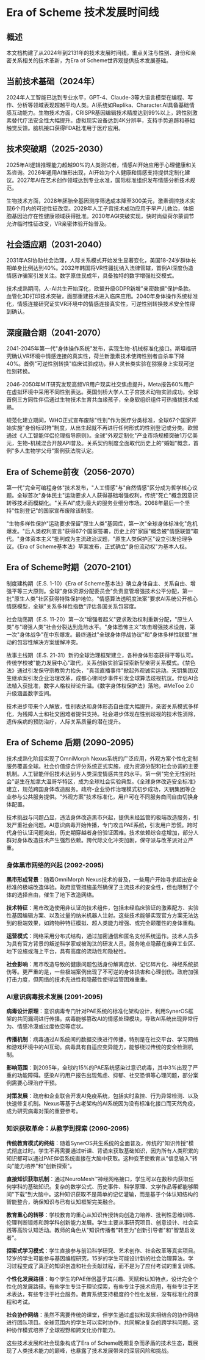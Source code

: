 # Era of Scheme 技术发展时间线

## 概述

本文档构建了从2024年到2131年的技术发展时间线，重点关注与性别、身份和亲密关系相关的技术革新，为Era of Scheme世界观提供技术发展基础。

## 当前技术基础（2024年）

2024年人工智能已达到专业水平，GPT-4、Claude-3等大语言模型在编程、写作、分析等领域表现超越平均人类。AI系统如Replika、Character.AI具备基础情感互动能力。生物技术方面，CRISPR基因编辑技术精度达到99%以上，跨性别激素替代疗法安全性大幅提升。虚拟现实设备达到4K分辨率，支持手势追踪和基础触觉反馈。脑机接口获得FDA批准用于医疗应用。

## 技术突破期（2025-2030）

2025年AI逻辑推理能力超越90%的人类测试者，情感AI开始应用于心理健康和关系咨询。2026年通用AI雏形出现，AI开始为个人健康和情感支持提供定制化建议。2027年AI在艺术创作领域达到专业水准，国际标准组织发布情感分析技术规范。

生物技术方面，2028年胚胎全基因测序筛选成本降至300美元，激素调控技术实现6个月内的可逆性征改变。2029年人工子宫技术成功应用于早产儿救治，体细胞基因治疗在性健康领域获得批准。2030年AGI突破实现，快时尚级荷尔蒙调节允许临时性征改变，VR亲密体验开始普及。

## 社会适应期（2031-2040）

2031年ASI协助社会治理，人际关系模式开始发生显著变化，美国18-24岁群体长期单身比例达到40%。2032年韩国将VR性骚扰纳入法律管辖，首例AI深度伪造情感诈骗案引发关注。数字原住民成年，具备独特的数字增强社交模式。

技术成熟期间，人-AI共生开始深化，欧盟升级GDPR新增"亲密数据"保护条款。血管化3D打印技术突破，面部重建技术进入临床应用。2040年身体操作系统标准化，情感连接研究证实VR环境中的情感连接真实性，可逆性别转换技术安全性得到确认。

## 深度融合期（2041-2070）

2041-2045年第一代"身体操作系统"发布，实现生物-机械标准化接口。斯坦福研究确认VR环境中情感连接的真实性，荷兰新激素技术使跨性别者自杀率下降40%。首例"可逆性别转换"临床试验成功，非人灵长类实验在猕猴身上实现可逆性别转换。

2046-2050年MIT研究发现高频VR用户现实社交焦虑提升，Meta报告60%用户在虚拟环境中采用不同性别表达。英国剑桥大学人工子宫技术动物实验成功，全球首例三方同性伴侣通过生物技术生育共血缘孩子，全身软组织组件可热插拔技术成熟。

规范化建立期间，WHO正式宣布废除"性别"作为医疗分类标准，全球67个国家开始实施"身份标识符"制度，从出生起就不再进行任何形式的性别登记或分类。欧盟通过《人工智能伴侣伦理指导原则》。全球"外观定制化"产业市场规模突破1万亿美元，生物-机械混合开放API普及。关系契约制度全面取代历史上的"婚姻"概念，首例"多人生物学父母"案例获法院认定。

## Era of Scheme前夜（2056-2070）

第一代"完全可编程身体"技术发布，"人工情感"与"自然情感"区分成为哲学核心议题。全球首次"身体民主"运动要求人人获得基础增强权利，传统"死亡"概念因意识转移技术而模糊化。"关系AI"成为最大的服务业细分市场。2068年最后一个坚持"性别登记"的国家宣布废除该制度。

"生物多样性保护"运动要求保留"原生人类"基因库，第一次"全球身体标准化"危机爆发。"后人类权利宣言"获得67个国家签署，历史上的"家庭"概念被"情感联盟"取代。"身体资本主义"批判成为主流政治议题，"原生人类保护区"设立引发伦理争议。《Era of Scheme基本法》草案发布，正式确立"身份流动权"为基本人权。

## Era of Scheme时期（2070-2101）

制度建构期（E.S. 1-10）《Era of Scheme基本法》确立身体自主、关系自由、增强平等三大原则。全球"身体资源分配委员会"负责监管增强技术公平分配，第一批"原生人类"社区获得特殊保护地位。"情感算法透明度法案"要求AI系统公开核心情感模型，全球"关系多样性指数"评估各国关系包容度。

社会动荡期（E.S. 11-20）第一次"增强者起义"要求政治权利重新分配，"原生人类"与"增强人类"社会分裂达到危险水平。"身体恐怖主义"攻击增强技术设施，第一次"身体战争"在中东爆发。最终通过"全球身体停战协议"和"身体多样性联盟"推动的包容性解决方案缓解冲突。

故事主线期（E.S. 21-31）新的全球治理框架建立，各种身体形态获得平等认可。传统学校被"能力发展中心"取代，关系创新实验室探索新型亲密关系模式。《禁色法》通过引发保守宗教势力抬头，"真我直播事件"掀起外观诚实运动。天钥集团双生继承案引发企业治理改革，成都心律同步事件引发全球算法歧视抗议。伴侣AI合法植入获批准，数字人格权辩论升温。《数字身体权保护法》落地，#MeToo 2.0升级涵盖数字空间。

技术进步带来个人解放，性别表达和身体形态自由度大幅提升，亲密关系模式多样化，为残障人士和社交困难者提供支持。社会进步体现在性别歧视的技术性消除，遗传疾病的预防治疗，人际关系质量的潜在提升。

## Era of Scheme 后期 (2090-2095)

技术成熟化阶段实现了OmniMorph Nexus系统的广泛应用，外观方案个性化定制服务覆盖全球。社会价值综合评分系统正式实施，成为资源分配和社会协调的主要机制。人工智能伴侣技术达到与人类深度情感共生的水平。第一例"完全无性别社会"诞生在加拿大温哥华特区，成为全球社会实验典型。《全球身体改造安全标准》建立，规范跨国身体改造服务。政府-企业协作治理模式初步成功，天钥集团等企业参与公共服务提供。"外观方案"技术标准化，用户可在不同服务商间自由切换身体配置。

技术挑战与问题凸显，违法身体改造黑市兴起，提供未经监管的极端改造服务，引发严重社会问题。AI意识病毒开始传播，专门攻击PAE系统，引发用户恐慌。跨时代身份认证问题突出，历史期穿越者身份验证困难。技术依赖综合症增加，部分人群对身体改造技术产生强烈依赖。跨代际文化冲突加剧，保守派与改革派对立严重。

### 身体黑市网络的兴起 (2092-2095)

**黑市形成背景**：随着OmniMorph Nexus技术的普及，一些用户开始寻求超出安全标准的极端改造体验。政府监管措施虽然确保了主流技术的安全性，但也限制了个体的选择自由，催生了地下改造网络。

**技术特征**：黑市改造使用非认证的技术组件，包括未经临床验证的激素配方、实验性基因编辑方案、以及过量的纳米机器人注射。这些技术能够实现官方方案无法达到的极端效果，如跨物种特征模拟、超人类能力增强、或完全颠覆性的身体重构。

**运营模式**：网络采用分布式结构，通过加密通信和匿名支付系统运作。技术人员多为具有官方背景的叛逆科学家或被淘汰的研发人员。服务地点隐蔽在废弃工业区、地下设施或海上平台，具有高度的流动性和隐秘性。

**社会影响**：黑市改造导致的健康问题包括身份解离症状、记忆碎片化、神经系统损伤等。更严重的是，一些极端案例出现了不可逆的身体损害和心理创伤。政府加强打击力度，但网络的技术先进性和隐蔽性使得监管困难重重。

### AI意识病毒技术发展 (2091-2095)

**病毒设计原理**：意识病毒专门针对PAE系统的标准化架构设计，利用SynerOS框架的共同漏洞进行传播。病毒能够篡改AI的情感处理模块，导致AI系统出现异常行为、情感冷漠或过度依恋等症状。

**传播机制**：病毒通过AI系统间的数据交换进行传播，特别是在社交平台、学习网络和游戏环境中的AI互动。病毒具有自适应变异能力，能够绕过传统的安全检测机制。

**影响范围**：到2095年，全球约15%的PAE系统感染过意识病毒，其中3%出现了严重的功能障碍。感染AI的用户报告出现焦虑、抑郁、社交恐惧等心理问题，部分案例需要心理治疗干预。

**对策发展**：政府和企业联合开发AI免疫系统，包括实时监控、行为异常检测、以及快速修复机制。Nexus等基于古老架构的AI系统因为没有标准化接口而天然免疫，成为研究病毒对策的重要参考。

### 知识获取革命：从教学到探索 (2090-2095)

**传统教育模式的终结**：随着SynerOS共生系统的全面普及，传统的"知识传授"模式彻底过时。学生不再需要通过听课、背诵来获取基础知识，因为所有人类积累的知识都可以通过PAE伴侣系统直接在大脑中获取。这种变革使教育从"信息输入"转向"能力培养"和"创新探索"。

**直接知识获取机制**：通过NeuroMesh™神经网格接口，学生可以在数秒内获取任何学科的基础知识。复杂的数学公式、历史事件、科学原理、文学作品等都能够瞬间"下载"到大脑中。这种知识获取不是简单的记忆灌输，而是基于个体认知结构的智能整合，确保知识与已有认知框架完美融合。

**教育重心的转移**：学校教育的重心从知识传授转向创造力培养、批判性思维训练、伦理判断锻炼和跨学科创新能力发展。学生主要从事研究项目、创意设计、社会实践等高阶认知活动。教师的角色从"知识传播者"转变为"创新引导者"和"智慧启发者"。

**探索式学习模式**：学生直接参与前沿科学研究、艺术创作、社会改革等真实项目。12岁的学生可能参与基因编程研究，15岁的学生可能设计新的社会治理算法。学习过程变成了真正的知识创造和社会贡献过程，而不是为了应付考试的重复训练。

**个性化发展路径**：每个学生的PAE伴侣基于其兴趣、天赋和认知特点，设计完全个性化的发展路径。有些学生专注于理论探索，有些专注于技术应用，有些专注于艺术表达，有些专注于社会服务。教育系统支持极度的个性化发展，没有标准化的课程和考试。

**社会协作网络**：虽然不需要传统的课堂，但学生通过虚拟和现实相结合的协作网络进行团队项目。全球范围内的学生可以实时协作，共同解决复杂的跨学科问题。这种协作模式培养了全球视野和跨文化协作能力。

这些技术发展和社会现象构成了Era of Scheme晚期复杂而矛盾的技术生态，既展现了人类技术能力的巅峰，也暴露了技术发展带来的深层风险和挑战。
